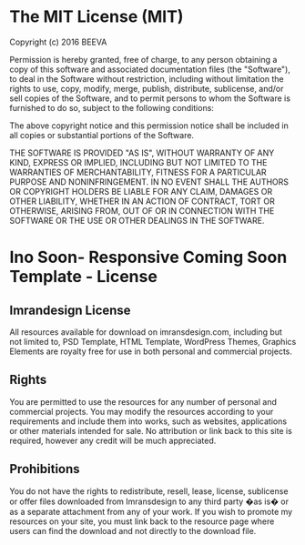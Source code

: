 
# The MIT License (MIT)

Copyright (c) 2016 BEEVA

Permission is hereby granted, free of charge, to any person obtaining a copy of this software 
and associated documentation files (the "Software"), to deal in the Software without restriction, 
including without limitation the rights to use, copy, modify, merge, publish, distribute, sublicense, 
and/or sell copies of the Software, and to permit persons to whom the Software is furnished to do so, 
subject to the following conditions:

The above copyright notice and this permission notice shall be included in all copies or substantial portions of the Software.

THE SOFTWARE IS PROVIDED "AS IS", WITHOUT WARRANTY OF ANY KIND, EXPRESS OR IMPLIED, INCLUDING BUT NOT 
LIMITED TO THE WARRANTIES OF MERCHANTABILITY, FITNESS FOR A PARTICULAR PURPOSE AND NONINFRINGEMENT. 
IN NO EVENT SHALL THE AUTHORS OR COPYRIGHT HOLDERS BE LIABLE FOR ANY CLAIM, DAMAGES OR OTHER LIABILITY, 
WHETHER IN AN ACTION OF CONTRACT, TORT OR OTHERWISE, ARISING FROM, OUT OF OR IN CONNECTION WITH THE SOFTWARE 
OR THE USE OR OTHER DEALINGS IN THE SOFTWARE.


# Ino Soon- Responsive Coming Soon Template - License

## Imrandesign License

All resources available for download on imransdesign.com, including but not limited to,
PSD Template, HTML Template, WordPress Themes, Graphics Elements are royalty free for use 
in both personal and commercial projects.

## Rights

You are permitted to use the resources for any number of personal and commercial projects.
You may modify the resources according to your requirements and include them into works, 
such as websites, applications or other materials intended for sale. No attribution or 
link back to this site is required, however any credit will be much appreciated.

## Prohibitions

You do not have the rights to redistribute, resell, lease, license, sublicense or offer 
files downloaded from Imransdesign to any third party �as is� or as a separate attachment 
from any of your work. If you wish to promote my resources on your site, you must link back 
to the resource page where users can find the download and not directly to the download file.
